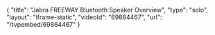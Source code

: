 {
    "title": "Jabra FREEWAY Bluetooth Speaker Overview",
    "type": "solo",
    "layout": "iframe-static",
    "videoId": "69864467",
    "url": "\/tvpembed\/69864467"
}